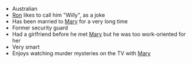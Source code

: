 - Australian
- [Ron](Ron%20Cook.md) likes to call him "Willy", as a joke
- Has been married to [Mary](Mary%20Martin.md) for a very long time
- Former security guard
- Had a girlfriend before he met [Mary](Mary%20Martin.md) but he was too work-oriented for her
- Very smart
- Enjoys watching murder mysteries on the TV with [Mary](Mary%20Martin.md)